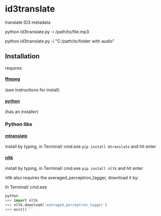 # id3translate
translate ID3 metadata

python id3translate.py -i /path/to/file.mp3

python id3translate.py -i "C:/path/to/folder with audio"

## Installation

requires:

#### [ffmpeg](https://github.com/adaptlearning/adapt_authoring/wiki/Installing-FFmpeg)

(see instructions for install)

#### [python](https://www.python.org/downloads/)

(has an installer)

### Python libs

#### [mtranslate](https://pypi.python.org/pypi?:action=display&name=mtranslate&version=1.3)

install by typing, in Terminal/ cmd.exe `pip install mtranslate` and hit enter

#### [nltk](https://pypi.python.org/pypi/nltk)
install by typing, in Terminal/ cmd.exe `pip install nltk` and hit enter

nltk also requires the averaged_perceptron_tagger, download it by:

In Terminal/ cmd.exe

```python
python
>>> import nltk
>>> nltk.download('averaged_perceptron_tagger')
>>> exit()```
